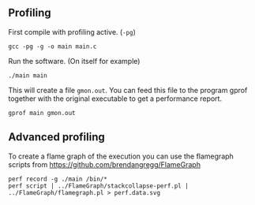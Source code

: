 
## Profiling

First compile with profiling active. (`-pg`)

    gcc -pg -g -o main main.c

Run the software. (On itself for example)

    ./main main

This will create a file `gmon.out`. You can feed this file to the 
program gprof together with the original executable to get a performance
report.

    gprof main gmon.out

## Advanced profiling

To create a flame graph of the execution you can use the flamegraph
scripts from https://github.com/brendangregg/FlameGraph

    perf record -g ./main /bin/*
    perf script | ../FlameGraph/stackcollapse-perf.pl | ../FlameGraph/flamegraph.pl > perf.data.svg
